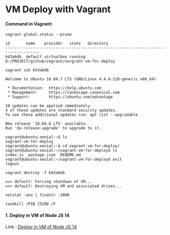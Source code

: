 # VM Deploy with Vagrant

#### Command  in Vagrant:

```
vagrant global-status --prune
```
```
id       name    provider   state   directory
-------------------------------------------------------------------------------------
643a6db  default virtualbox running D:/PROJECT/github/vagrant/vargrant-vm-for-deploy
```

```
vagrant ssh 643a6db
```
```
Welcome to Ubuntu 16.04.7 LTS (GNU/Linux 4.4.0-210-generic x86_64)

 * Documentation:  https://help.ubuntu.com
 * Management:     https://landscape.canonical.com
 * Support:        https://ubuntu.com/advantage

10 updates can be applied immediately.
4 of these updates are standard security updates.
To see these additional updates run: apt list --upgradable

New release '18.04.6 LTS' available.
Run 'do-release-upgrade' to upgrade to it.
```
```
vagrant@ubuntu-xenial:~$ ls
vagrant-vm-for-deploy
vagrant@ubuntu-xenial:~$ cd vagrant-vm-for-deploy/
vagrant@ubuntu-xenial:~/vagrant-vm-for-deploy$ ls
index.js  package.json  README.md
vagrant@ubuntu-xenial:~/vagrant-vm-for-deploy$ exit
logout
```

```
vagrant destroy -f 643a6db

==> default: Forcing shutdown of VM...
==> default: Destroying VM and associated drives...
```


```
netstat -ano | findstr :3000

taskkill /PID 15280 /F
```



#### 1. Deploy in VM of Node JS 14

Link : [Deploy in VM of Node JS 14](https://github.com/k4ait3ka/vagrant-vm-for-deploy/tree/vm/vm-for-nodejs)
